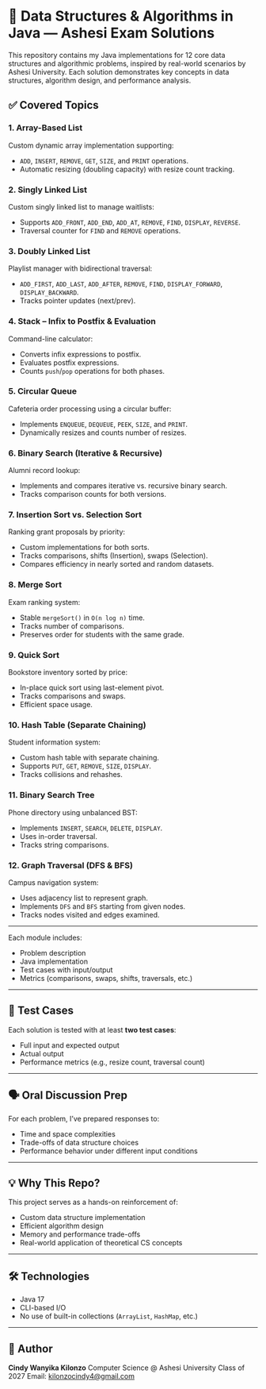# 📘 Data Structures & Algorithms in Java — Ashesi Exam Solutions

This repository contains my Java implementations for 12 core data structures and algorithmic problems, inspired by real-world scenarios by Ashesi University. Each solution demonstrates key concepts in data structures, algorithm design, and performance analysis.

## ✅ Covered Topics

### 1. **Array-Based List**

Custom dynamic array implementation supporting:

* `ADD`, `INSERT`, `REMOVE`, `GET`, `SIZE`, and `PRINT` operations.
* Automatic resizing (doubling capacity) with resize count tracking.

### 2. **Singly Linked List**

Custom singly linked list to manage waitlists:

* Supports `ADD_FRONT`, `ADD_END`, `ADD_AT`, `REMOVE`, `FIND`, `DISPLAY`, `REVERSE`.
* Traversal counter for `FIND` and `REMOVE` operations.

### 3. **Doubly Linked List**

Playlist manager with bidirectional traversal:

* `ADD_FIRST`, `ADD_LAST`, `ADD_AFTER`, `REMOVE`, `FIND`, `DISPLAY_FORWARD`, `DISPLAY_BACKWARD`.
* Tracks pointer updates (next/prev).

### 4. **Stack – Infix to Postfix & Evaluation**

Command-line calculator:

* Converts infix expressions to postfix.
* Evaluates postfix expressions.
* Counts `push`/`pop` operations for both phases.

### 5. **Circular Queue**

Cafeteria order processing using a circular buffer:

* Implements `ENQUEUE`, `DEQUEUE`, `PEEK`, `SIZE`, and `PRINT`.
* Dynamically resizes and counts number of resizes.

### 6. **Binary Search (Iterative & Recursive)**

Alumni record lookup:

* Implements and compares iterative vs. recursive binary search.
* Tracks comparison counts for both versions.

### 7. **Insertion Sort vs. Selection Sort**

Ranking grant proposals by priority:

* Custom implementations for both sorts.
* Tracks comparisons, shifts (Insertion), swaps (Selection).
* Compares efficiency in nearly sorted and random datasets.

### 8. **Merge Sort**

Exam ranking system:

* Stable `mergeSort()` in `O(n log n)` time.
* Tracks number of comparisons.
* Preserves order for students with the same grade.

### 9. **Quick Sort**

Bookstore inventory sorted by price:

* In-place quick sort using last-element pivot.
* Tracks comparisons and swaps.
* Efficient space usage.

### 10. **Hash Table (Separate Chaining)**

Student information system:

* Custom hash table with separate chaining.
* Supports `PUT`, `GET`, `REMOVE`, `SIZE`, `DISPLAY`.
* Tracks collisions and rehashes.

### 11. **Binary Search Tree**

Phone directory using unbalanced BST:

* Implements `INSERT`, `SEARCH`, `DELETE`, `DISPLAY`.
* Uses in-order traversal.
* Tracks string comparisons.

### 12. **Graph Traversal (DFS & BFS)**

Campus navigation system:

* Uses adjacency list to represent graph.
* Implements `DFS` and `BFS` starting from given nodes.
* Tracks nodes visited and edges examined.

---



Each module includes:

* Problem description
* Java implementation
* Test cases with input/output
* Metrics (comparisons, swaps, shifts, traversals, etc.)

---

## 🧪 Test Cases

Each solution is tested with at least **two test cases**:

* Full input and expected output
* Actual output
* Performance metrics (e.g., resize count, traversal count)

---

## 🗣️ Oral Discussion Prep

For each problem, I’ve prepared responses to:

* Time and space complexities
* Trade-offs of data structure choices
* Performance behavior under different input conditions

---

## 💡 Why This Repo?

This project serves as a hands-on reinforcement of:

* Custom data structure implementation
* Efficient algorithm design
* Memory and performance trade-offs
* Real-world application of theoretical CS concepts

---

## 🛠️ Technologies

* Java 17
* CLI-based I/O
* No use of built-in collections (`ArrayList`, `HashMap`, etc.)

---

## 👤 Author

**Cindy Wanyika Kilonzo**
Computer Science @ Ashesi University
Class of 2027
Email: kilonzocindy4@gmail.com
